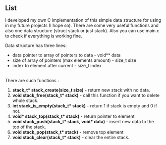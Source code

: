 <h2>List</h2>
<p>I developed my own C implementation of this simple data structure for using in my future projects (I hope so).
There are some very useful functions and also one data structure (struct stack or just stack). Also you can use main.c to check if everything is working fine.</p>
Data structure has three lines:
<ul>
  <li>data pointer to array of pointers to data - void** data</li>
  <li>size of array of pointers (max elements amount) - size_t size</li>
  <li>index to element after current - size_t index</li>
</ul>
<br>
There are such functions : 
<ol>
  <li><strong>stack_t* stack_create(size_t size)</strong> - return new stack with no data.</li>
  <li><strong>void stack_free(stack_t* stack)</strong> - call this function if you want to delete whole stack.</li>
  <li><strong>int stack_is_empty(stack_t* stack)</strong> - return 1 if stack is empty and 0 if not.</li>
  <li><strong>void* stack_top(stack_t* stack)</strong> - return pointer to element</li>
  <li><strong>void stack_push(stack_t* stack, void* data)</strong> - insert new data to the top of the stack.</li>
  <li><strong>void stack_pop(stack_t* stack)</strong> - remove top element</li>
  <li><strong>void stack_clear(stack_t* stack)</strong> - clear the entire stack.</li>
</ol>

